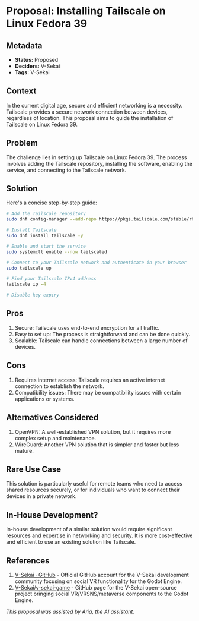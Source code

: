# Proposal: Installing Tailscale on Linux Fedora 39

## Metadata

*   **Status:** Proposed
*   **Deciders:** V-Sekai
*   **Tags:** V-Sekai

## Context

In the current digital age, secure and efficient networking is a necessity. Tailscale provides a secure network connection between devices, regardless of location. This proposal aims to guide the installation of Tailscale on Linux Fedora 39.

## Problem

The challenge lies in setting up Tailscale on Linux Fedora 39. The process involves adding the Tailscale repository, installing the software, enabling the service, and connecting to the Tailscale network.

## Solution

Here's a concise step-by-step guide:

```bash
# Add the Tailscale repository
sudo dnf config-manager --add-repo https://pkgs.tailscale.com/stable/rhel/8/tailscale.repo

# Install Tailscale
sudo dnf install tailscale -y

# Enable and start the service
sudo systemctl enable --now tailscaled

# Connect to your Tailscale network and authenticate in your browser
sudo tailscale up

# Find your Tailscale IPv4 address
tailscale ip -4

# Disable key expiry
```

## Pros

1.  Secure: Tailscale uses end-to-end encryption for all traffic.
2.  Easy to set up: The process is straightforward and can be done quickly.
3.  Scalable: Tailscale can handle connections between a large number of devices.

## Cons

1.  Requires internet access: Tailscale requires an active internet connection to establish the network.
2.  Compatibility issues: There may be compatibility issues with certain applications or systems.

## Alternatives Considered

1.  OpenVPN: A well-established VPN solution, but it requires more complex setup and maintenance.
2.  WireGuard: Another VPN solution that is simpler and faster but less mature.

## Rare Use Case

This solution is particularly useful for remote teams who need to access shared resources securely, or for individuals who want to connect their devices in a private network.

## In-House Development?

In-house development of a similar solution would require significant resources and expertise in networking and security. It is more cost-effective and efficient to use an existing solution like Tailscale.

## References

1.  [V-Sekai · GitHub](https://github.com/v-sekai) - Official GitHub account for the V-Sekai development community focusing on social VR functionality for the Godot Engine.
2.  [V-Sekai/v-sekai-game](https://github.com/v-sekai/v-sekai-game) - GitHub page for the V-Sekai open-source project bringing social VR/VRSNS/metaverse components to the Godot Engine.

*This proposal was assisted by Aria, the AI assistant.*
